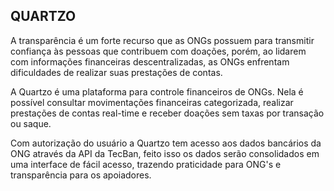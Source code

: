 ## QUARTZO
A transparência é um forte recurso que as ONGs possuem para transmitir confiança às pessoas que contribuem com doações, porém, ao lidarem com informações financeiras descentralizadas, as ONGs enfrentam dificuldades de realizar suas prestações de contas.

A Quartzo é uma plataforma para controle financeiros de ONGs. Nela é possível consultar movimentações financeiras categorizada, realizar prestações de contas real-time e receber doações sem taxas por transação ou saque.

Com autorização do usuário a Quartzo tem acesso aos dados bancários da ONG através da API da TecBan, feito isso os dados serão consolidados em uma interface de fácil acesso, trazendo praticidade para ONG's e transparência para os apoiadores.